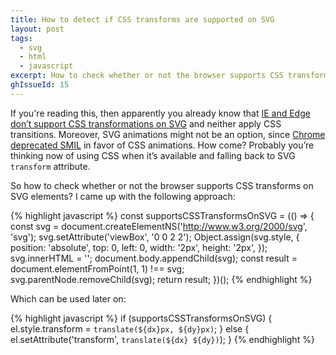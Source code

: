 ```yaml
---
title: How to detect if CSS transforms are supported on SVG
layout: post
tags:
  - svg
  - html
  - javascript
excerpt: How to check whether or not the browser supports CSS transforms on SVG elements.
ghIssueId: 15
---
```


If you're reading this, then apparently you already know that [IE and Edge don’t support CSS transformations
on SVG](https://developer.microsoft.com/en-us/microsoft-edge/platform/status/supportcsstransformsonsvg/)
and neither apply CSS transitions. Moreover, SVG animations might not be an option, since [Chrome
deprecated SMIL](https://groups.google.com/a/chromium.org/forum/#!topic/blink-dev/5o0yiO440LM%5B1-25%5D)
in favor of CSS animations. How come? Probably you’re thinking now of using CSS when it’s available
and falling back to SVG `transform` attribute.

So how to check whether or not the browser supports CSS transforms on SVG elements? I came up with
the following approach:

{% highlight javascript %}
const supportsCSSTransformsOnSVG = (() => {
  const svg = document.createElementNS('http://www.w3.org/2000/svg', 'svg');
  svg.setAttribute('viewBox', '0 0 2 2');
  Object.assign(svg.style, {
    position: 'absolute',
    top: 0,
    left: 0,
    width: '2px',
    height: '2px',
  });
  svg.innerHTML = '<rect width="1" height="1" style="transform: translate(1px, 1px)"/>';
  document.body.appendChild(svg);
  const result = document.elementFromPoint(1, 1) !== svg;
  svg.parentNode.removeChild(svg);
  return result;
})();
{% endhighlight %}

Which can be used later on:

{% highlight javascript %}
if (supportsCSSTransformsOnSVG) {
  el.style.transform = `translate(${dx}px, ${dy}px)`;
} else {
  el.setAttribute('transform', `translate(${dx} ${dy})`);
}
{% endhighlight %}

